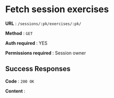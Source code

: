 # Fetch session exercises

**URL** : `/sessions/:pk/exercises/:pk/`

**Method** : `GET`

**Auth required** : YES

**Permissions required** : Session owner

## Success Responses

**Code** : `200 OK`

**Content** :

```json

```
